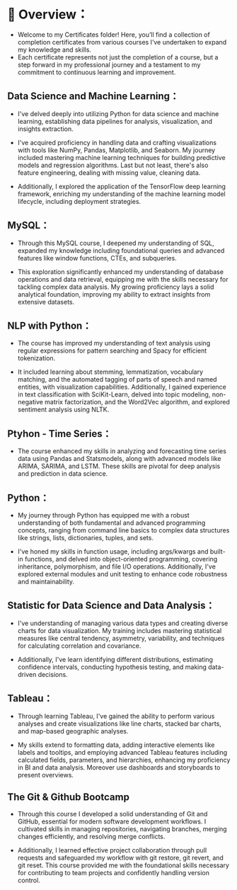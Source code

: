 # 👀 Overview：
* Welcome to my Certificates folder! Here, you’ll find a collection of completion certificates from various courses I’ve undertaken to expand my knowledge and skills.
* Each certificate represents not just the completion of a course, but a step forward in my professional journey and a testament to my commitment to continuous learning and improvement.

## Data Science and Machine Learning：
* I've delved deeply into utilizing Python for data science and machine learning, establishing data pipelines for analysis, visualization, and insights extraction. 

* I've acquired proficiency in handling data and crafting visualizations with tools like NumPy, Pandas, Matplotlib, and Seaborn. My journey included mastering machine learning techniques for building predictive models and regression algorithms. Last but not least, there's also feature engineering, dealing with missing value, cleaning data.
  
*  Additionally, I explored the application of the TensorFlow deep learning framework, enriching my understanding of the machine learning model lifecycle, including deployment strategies.

## MySQL：
* Through this MySQL course, I deepened my understanding of SQL, expanded my knowledge including foundational queries and advanced features like window functions, CTEs, and subqueries. 

* This exploration significantly enhanced my understanding of database operations and data retrieval, equipping me with the skills necessary for tackling complex data analysis. My growing proficiency lays a solid analytical foundation, improving my ability to extract insights from extensive datasets.

## NLP with Python：
* The course has improved my understanding of text analysis using regular expressions for pattern searching and Spacy for efficient tokenization. 

* It included learning about stemming, lemmatization, vocabulary matching, and the automated tagging of parts of speech and named entities, with visualization capabilities. Additionally, I gained experience in text classification with SciKit-Learn, delved into topic modeling, non-negative matrix factorization, and the Word2Vec algorithm, and explored sentiment analysis using NLTK.

## Ptyhon - Time Series：
 * The course enhanced my skills in analyzing and forecasting time series data using Pandas and Statsmodels, along with advanced models like ARIMA, SARIMA, and LSTM. These skills are pivotal for deep analysis and prediction in data science.

## Python：
* My journey through Python has equipped me with a robust understanding of both fundamental and advanced programming concepts, ranging from command line basics to complex data structures like strings, lists, dictionaries, tuples, and sets. 

* I've honed my skills in function usage, including args/kwargs and built-in functions, and delved into object-oriented programming, covering inheritance, polymorphism, and file I/O operations. Additionally, I've explored external modules and unit testing to enhance code robustness and maintainability.

## Statistic for Data Science and Data Analysis：
* I've understanding of managing various data types and creating diverse charts for data visualization. My training includes mastering statistical measures like central tendency, asymmetry, variability, and techniques for calculating correlation and covariance. 

* Additionally, I've learn identifying different distributions, estimating confidence intervals, conducting hypothesis testing, and making data-driven decisions.

## Tableau：
* Through learning Tableau, I've gained the ability to perform various analyses and create visualizations like line charts, stacked bar charts, and map-based geographic analyses.  

* My skills extend to formatting data, adding interactive elements like labels and tooltips, and employing advanced Tableau features including calculated fields, parameters, and hierarchies, enhancing my proficiency in BI and data analysis. Moreover use dashboards and storyboards to present overviews.

## The Git & Github Bootcamp
* Through this course I developed a solid understanding of Git and GitHub, essential for modern software development workflows. I cultivated skills in managing repositories, navigating branches, merging changes efficiently, and resolving merge conflicts.
  
* Additionally, I learned effective project collaboration through pull requests and safeguarded my workflow with git restore, git revert, and git reset. This course provided me with the foundational skills necessary for contributing to team projects and confidently handling version control.




